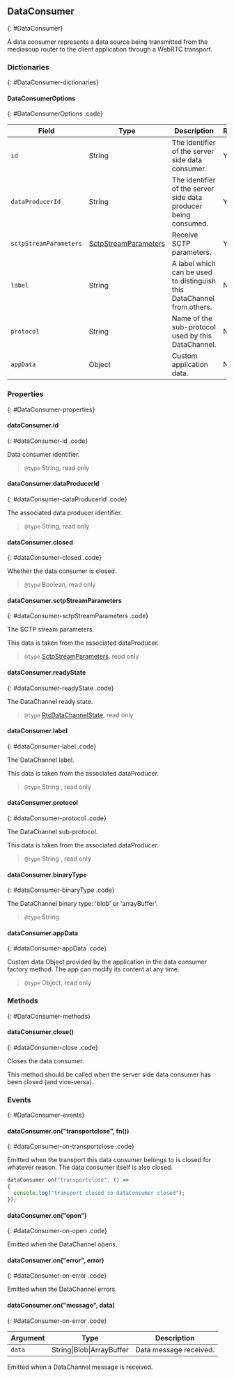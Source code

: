 ## DataConsumer
{: #DataConsumer}

<section markdown="1">

A data consumer represents a data source being transmitted from the mediasoup router to the client application through a WebRTC transport.

</section>


### Dictionaries
{: #DataConsumer-dictionaries}

<section markdown="1">

#### DataConsumerOptions
{: #DataConsumerOptions .code}

<div markdown="1" class="table-wrapper L3">

Field              | Type    | Description   | Required | Default
------------------ | ------- | ------------- | -------- | ---------
`id`               | String  | The identifier of the server side data consumer. | Yes |
`dataProducerId`   | String  | The identifier of the server side data producer being consumed. | Yes |
`sctpStreamParameters` | [SctpStreamParameters](/documentation/v3/mediasoup/sctp-parameters/#SctpStreamParameters) | Receive SCTP parameters. | Yes |
`label`            | String | A label which can be used to distinguish this DataChannel from others. | No | `''`
`protocol`         | String | Name of the sub-protocol used by this DataChannel. | No | `''`
`appData`          | Object  | Custom application data. | No | `{ }`

</div>

</section>


### Properties
{: #DataConsumer-properties}

<section markdown="1">

#### dataConsumer.id
{: #dataConsumer-id .code}

Data consumer identifier.

> `@type` String, read only

#### dataConsumer.dataProducerId
{: #dataConsumer-dataProducerId .code}

The associated data producer identifier.

> `@type` String, read only

#### dataConsumer.closed
{: #dataConsumer-closed .code}

Whether the data consumer is closed.

> `@type` Boolean, read only

#### dataConsumer.sctpStreamParameters
{: #dataConsumer-sctpStreamParameters .code}

The SCTP stream parameters.

<div markdown="1" class="note">
This data is taken from the associated dataProducer.
</div>

> `@type` [SctpStreamParameters](/documentation/v3/mediasoup/sctp-parameters/#SctpStreamParameters), read only

#### dataConsumer.readyState
{: #dataConsumer-readyState .code}

The DataChannel ready state.

> `@type` [RtcDataChannelState](https://www.w3.org/TR/webrtc/#dom-rtcdatachannelstate), read only

#### dataConsumer.label
{: #dataConsumer-label .code}

The DataChannel label.

<div markdown="1" class="note">
This data is taken from the associated dataProducer.
</div>

> `@type` String , read only

#### dataConsumer.protocol
{: #dataConsumer-protocol .code}

The DataChannel sub-protocol.

<div markdown="1" class="note">
This data is taken from the associated dataProducer.
</div>

> `@type` String , read only

#### dataConsumer.binaryType
{: #dataConsumer-binaryType .code}

The DataChannel binary type: 'blob' or 'arrayBuffer'.

> `@type` String

#### dataConsumer.appData
{: #dataConsumer-appData .code}

Custom data Object provided by the application in the data consumer factory method. The app can modify its content at any time.

> `@type` Object, read only

</section>


### Methods
{: #DataConsumer-methods}

<section markdown="1">

#### dataConsumer.close()
{: #dataConsumer-close .code}

Closes the data consumer.

<div markdown="1" class="note">
This method should be called when the server side data consumer has been closed (and vice-versa).
</div>

</section>


### Events
{: #DataConsumer-events}

<section markdown="1">

#### dataConsumer.on("transportclose", fn())
{: #dataConsumer-on-transportclose .code}

Emitted when the transport this data consumer belongs to is closed for whatever reason. The data consumer itself is also closed.

```javascript
dataConsumer.on("transportclose", () =>
{
  console.log("transport closed so dataConsumer closed");
});
```

#### dataConsumer.on("open")
{: #dataConsumer-on-open .code}

Emitted when the DataChannel opens.

#### dataConsumer.on("error", error)
{: #dataConsumer-on-error .code}

Emitted when the DataChannel errors.

#### dataConsumer.on("message", data)
{: #dataConsumer-on-error .code}

<div markdown="1" class="table-wrapper L3">

Argument | Type    | Description
---------| ------- | -----------
`data`   | String\|Blob\|ArrayBuffer | Data message received.

</div>

Emitted when a DataChannel message is received.

</section>
